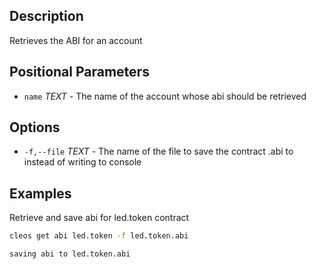 ## Description
Retrieves the ABI for an account

## Positional Parameters
- `name` _TEXT_ - The name of the account whose abi should be retrieved

## Options
- `-f,--file` _TEXT_ - The name of the file to save the contract .abi to instead of writing to console

## Examples
Retrieve and save abi for led.token contract

```sh
cleos get abi led.token -f led.token.abi
```
```console
saving abi to led.token.abi
```
